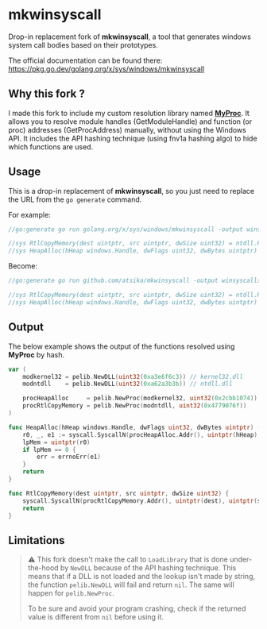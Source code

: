# mkwinsyscall

Drop-in replacement fork of **mkwinsyscall**, a tool that generates windows system call bodies based on their prototypes.

The official documentation can be found there: https://pkg.go.dev/golang.org/x/sys/windows/mkwinsyscall

## Why this fork ?

I made this fork to include my custom resolution library named [**MyProc**](https://github.com/atsika/myproc). It allows you to resolve module handles (GetModuleHandle) and function (or proc) addresses (GetProcAddress) manually, without using the Windows API. It includes the API hashing technique (using fnv1a hashing algo) to hide which functions are used.

## Usage

This is a drop-in replacement of **mkwinsyscall**, so you just need to replace the URL from the `go generate` command.

For example: 

```go
//go:generate go run golang.org/x/sys/windows/mkwinsyscall -output winsyscalls_windows.go definitions.go

//sys RtlCopyMemory(dest uintptr, src uintptr, dwSize uint32) = ntdll.RtlCopyMemory
//sys HeapAlloc(hHeap windows.Handle, dwFlags uint32, dwBytes uintptr) (lpMem uintptr, err error) = kernel32.HeapAlloc
```

Become:

```go
//go:generate go run github.com/atsika/mkwinsyscall -output winsyscalls_windows.go definitions.go

//sys RtlCopyMemory(dest uintptr, src uintptr, dwSize uint32) = ntdll.RtlCopyMemory
//sys HeapAlloc(hHeap windows.Handle, dwFlags uint32, dwBytes uintptr) (lpMem uintptr, err error) = kernel32.HeapAlloc
```

## Output

The below example shows the output of the functions resolved using **MyProc** by hash.

```go
var (
	modkernel32 = pelib.NewDLL(uint32(0xa3e6f6c3)) // kernel32.dll
	modntdll    = pelib.NewDLL(uint32(0xa62a3b3b)) // ntdll.dll

	procHeapAlloc     = pelib.NewProc(modkernel32, uint32(0x2cbb1074)) // HeapAlloc
	procRtlCopyMemory = pelib.NewProc(modntdll, uint32(0x4779076f))    // RtlCopyMemory
)

func HeapAlloc(hHeap windows.Handle, dwFlags uint32, dwBytes uintptr) (lpMem uintptr, err error) {
	r0, _, e1 := syscall.SyscallN(procHeapAlloc.Addr(), uintptr(hHeap), uintptr(dwFlags), uintptr(dwBytes))
	lpMem = uintptr(r0)
	if lpMem == 0 {
		err = errnoErr(e1)
	}
	return
}

func RtlCopyMemory(dest uintptr, src uintptr, dwSize uint32) {
	syscall.SyscallN(procRtlCopyMemory.Addr(), uintptr(dest), uintptr(src), uintptr(dwSize))
	return
}
```

## Limitations

> :warning: This fork doesn't make the call to `LoadLibrary` that is done under-the-hood by `NewDLL` because of the API hashing technique.
> This means that if a DLL is not loaded and the lookup isn't made by string, the function `pelib.NewDLL` will fail and return `nil`. The same will happen for `pelib.NewProc`.
> 
> To be sure and avoid your program crashing, check if the returned value is different from `nil` before using it.
